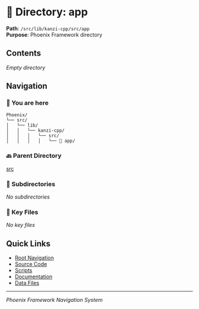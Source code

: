 # 📁 Directory: app

**Path**: `/src/lib/kanzi-cpp/src/app`  
**Purpose**: Phoenix Framework directory

## Contents

*Empty directory*

## Navigation

### 📍 You are here
```
Phoenix/
└── src/
│   └── lib/
│   │   └── kanzi-cpp/
│   │   │   └── src/
│   │   │   │   └── 📍 app/

```

### 🔙 Parent Directory
[src](..)

### 📂 Subdirectories
*No subdirectories*

### 📄 Key Files
*No key files*

## Quick Links
- [Root Navigation](/NAVIGATION.md)
- [Source Code](/src/DIRECTORY_MAP.md)
- [Scripts](/scripts/DIRECTORY_MAP.md)
- [Documentation](/docs/DIRECTORY_MAP.md)
- [Data Files](/data/DIRECTORY_MAP.md)

---
*Phoenix Framework Navigation System*
